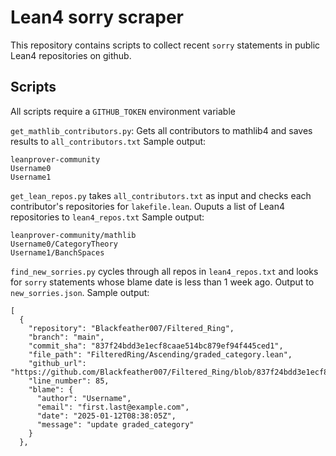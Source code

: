 # Lean4 sorry scraper

This repository contains scripts to collect recent `sorry` statements in public Lean4 repositories on github.

## Scripts

All scripts require a `GITHUB_TOKEN` environment variable

`get_mathlib_contributors.py`: Gets all contributors to mathlib4 and saves results to `all_contributors.txt`
Sample output:

```
leanprover-community
Username0
Username1
```

`get_lean_repos.py` takes `all_contributors.txt` as input and checks each contributor's repositories for `lakefile.lean`. Ouputs a list of Lean4 repositories to `lean4_repos.txt`
Sample output:

```
leanprover-community/mathlib
Username0/CategoryTheory
Username1/BanchSpaces
```

`find_new_sorries.py` cycles through all repos in `lean4_repos.txt` and looks for `sorry` statements whose blame date is less than 1 week ago. Output to
`new_sorries.json`. Sample output:


```
[ 
  {
    "repository": "Blackfeather007/Filtered_Ring",
    "branch": "main",
    "commit_sha": "837f24bdd3e1ecf8caae514bc879ef94f445ced1",
    "file_path": "FilteredRing/Ascending/graded_category.lean",
    "github_url": "https://github.com/Blackfeather007/Filtered_Ring/blob/837f24bdd3e1ecf8caae514bc879ef94f445ced1/FilteredRing/Ascending/graded_category.lean#L85",
    "line_number": 85,
    "blame": {
      "author": "Username",
      "email": "first.last@example.com",
      "date": "2025-01-12T08:38:05Z",
      "message": "update graded_category"
    }
  },
```
